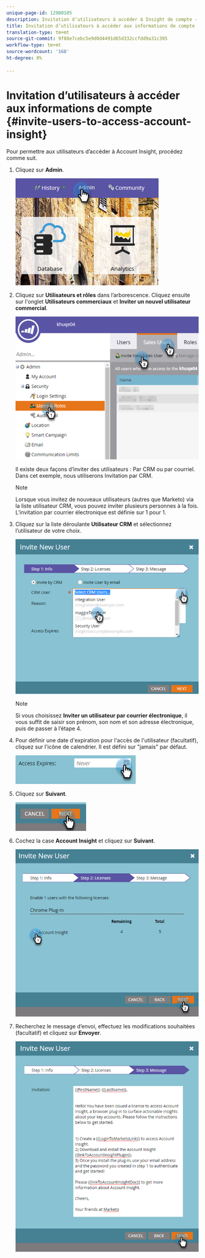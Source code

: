 ```yaml
---
unique-page-id: 12980105
description: Invitation d’utilisateurs à accéder à Insight de compte - Documentation sur le marketing - Documentation du produit
title: Invitation d’utilisateurs à accéder aux informations de compte
translation-type: tm+mt
source-git-commit: 9f88e7cebc5e9d0d4491d65d332ccfdd9a31c395
workflow-type: tm+mt
source-wordcount: '168'
ht-degree: 0%

---
```



# Invitation d’utilisateurs à accéder aux informations de compte {#invite-users-to-access-account-insight}

Pour permettre aux utilisateurs d’accéder à Account Insight, procédez comme suit.

1. Cliquez sur **Admin**.

   ![](assets/admin-1.png)

1. Cliquez sur **Utilisateurs et rôles** dans l’arborescence. Cliquez ensuite sur l&#39;onglet **Utilisateurs commerciaux** et **Inviter un nouvel utilisateur commercial**.

   ![](assets/two-6.png)

   Il existe deux façons d’inviter des utilisateurs : Par CRM ou par courriel. Dans cet exemple, nous utiliserons Invitation par CRM.

   >[!NOTE]
   >
   >Lorsque vous invitez de nouveaux utilisateurs (autres que Marketo) via la liste utilisateur CRM, vous pouvez inviter plusieurs personnes à la fois. L’invitation par courrier électronique est définie sur 1 pour 1.

1. Cliquez sur la liste déroulante **Utilisateur CRM** et sélectionnez l’utilisateur de votre choix.

   ![](assets/three-5.png)

   >[!NOTE]
   >
   >Si vous choisissez **Inviter un utilisateur par courrier électronique**, il vous suffit de saisir son prénom, son nom et son adresse électronique, puis de passer à l’étape 4.

1. Pour définir une date d&#39;expiration pour l&#39;accès de l&#39;utilisateur (facultatif), cliquez sur l&#39;icône de calendrier. Il est défini sur &quot;jamais&quot; par défaut.

   ![](assets/four-5.png)

1. Cliquez sur **Suivant**.

   ![](assets/five-5.png)

1. Cochez la case **Account Insight** et cliquez sur **Suivant**.

   ![](assets/six-3.png)

1. Recherchez le message d’envoi, effectuez les modifications souhaitées (facultatif) et cliquez sur **Envoyer**.

   ![](assets/seven-2.png)
